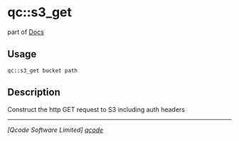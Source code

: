 qc::s3_get
==========

part of [Docs](../index.md)

Usage
-----
`qc::s3_get bucket path`

Description
-----------
Construct the http GET request to S3 including auth headers

----------------------------------
*[Qcode Software Limited] [qcode]*

[qcode]: http://www.qcode.co.uk "Qcode Software"